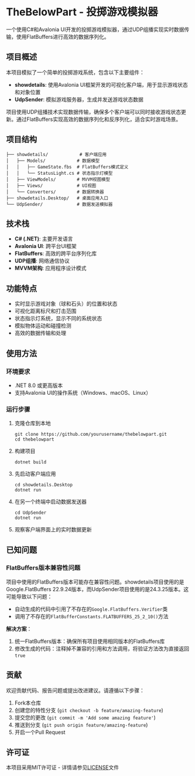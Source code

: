 # TheBelowPart - 投掷游戏模拟器

一个使用C#和Avalonia UI开发的投掷游戏模拟器，通过UDP组播实现实时数据传输，使用FlatBuffers进行高效的数据序列化。

## 项目概述

本项目模拟了一个简单的投掷游戏系统，包含以下主要组件：

- **showdetails**: 使用Avalonia UI框架开发的可视化客户端，用于显示游戏状态和对象位置
- **UdpSender**: 模拟游戏服务器，生成并发送游戏状态数据

项目使用UDP组播技术实现数据传输，确保多个客户端可以同时接收游戏状态更新。通过FlatBuffers实现高效的数据序列化和反序列化，适合实时游戏场景。

## 项目结构

```
├── showdetails/            # 客户端应用
│   ├── Models/            # 数据模型
│   │   ├── GameState.fbs  # FlatBuffers模式定义
│   │   └── StatusLight.cs # 状态指示灯模型
│   ├── ViewModels/        # MVVM视图模型
│   ├── Views/             # UI视图
│   └── Converters/        # 数据转换器
├── showdetails.Desktop/   # 桌面应用入口
└── UdpSender/             # 数据发送模拟器
```

## 技术栈

- **C# (.NET)**: 主要开发语言
- **Avalonia UI**: 跨平台UI框架
- **FlatBuffers**: 高效的跨平台序列化库
- **UDP组播**: 网络通信协议
- **MVVM架构**: 应用程序设计模式

## 功能特点

- 实时显示游戏对象（球和石头）的位置和状态
- 可视化距离标尺和打击范围
- 状态指示灯系统，显示不同的系统状态
- 模拟物体运动和碰撞检测
- 高效的数据传输和处理

## 使用方法

### 环境要求

- .NET 8.0 或更高版本
- 支持Avalonia UI的操作系统（Windows、macOS、Linux）

### 运行步骤

1. 克隆仓库到本地
   ```
   git clone https://github.com/yourusername/thebelowpart.git
   cd thebelowpart
   ```

2. 构建项目
   ```
   dotnet build
   ```

3. 先启动客户端应用
   ```
   cd showdetails.Desktop
   dotnet run
   ```

4. 在另一个终端中启动数据发送器
   ```
   cd UdpSender
   dotnet run
   ```

5. 观察客户端界面上的实时数据更新

## 已知问题

### FlatBuffers版本兼容性问题

项目中使用的FlatBuffers版本可能存在兼容性问题。showdetails项目使用的是Google.FlatBuffers 22.9.24版本，而UdpSender项目使用的是24.3.25版本。这可能导致以下问题：

- 自动生成的代码中引用了不存在的`Google.FlatBuffers.Verifier`类
- 调用了不存在的`FlatBufferConstants.FLATBUFFERS_25_2_10()`方法

**解决方案**：

1. 统一FlatBuffers版本：确保所有项目使用相同版本的FlatBuffers库
2. 修改生成的代码：注释掉不兼容的引用和方法调用，将验证方法改为直接返回`true`

## 贡献

欢迎贡献代码、报告问题或提出改进建议。请遵循以下步骤：

1. Fork本仓库
2. 创建您的特性分支 (`git checkout -b feature/amazing-feature`)
3. 提交您的更改 (`git commit -m 'Add some amazing feature'`)
4. 推送到分支 (`git push origin feature/amazing-feature`)
5. 开启一个Pull Request

## 许可证

本项目采用MIT许可证 - 详情请参见[LICENSE](LICENSE)文件
